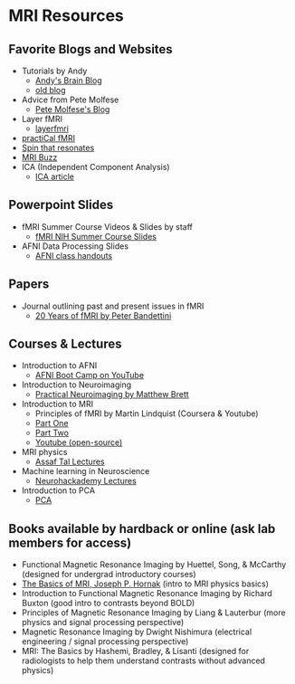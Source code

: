 # MRI Resources

## Favorite Blogs and Websites

- Tutorials by Andy
  - [Andy's Brain Blog][andy_brain]
  - [old blog][andy_brain_old]
- Advice from Pete Molfese
  - [Pete Molfese's Blog][pete_molfese]
- Layer fMRI
  - [layerfmri][layerfmri]
- [practiCal fMRI][practical_fmri]
- [Spin that resonates][spin_resonates]
- [MRI Buzz][mri_buzz]
- ICA (Independent Component Analysis)
  - [ICA article][ica_web]

## Powerpoint Slides

- fMRI Summer Course Videos & Slides by staff
  - [fMRI NIH Summer Course Slides][fmri_nih_summer]
- AFNI Data Processing Slides
  - [AFNI class handouts][afni_handouts]

## Papers

- Journal outlining past and present issues in fMRI
  - [20 Years of fMRI by Peter Bandettini][twenty_years]

## Courses & Lectures

- Introduction to AFNI
  - [AFNI Boot Camp on YouTube][afni_camp_yt]
- Introduction to Neuroimaging
  - [Practical Neuroimaging by Matthew Brett][practical_ni]
- Introduction to MRI
  - Principles of fMRI by Martin Lindquist (Coursera & Youtube)
  - [Part One][p_fmri_1]
  - [Part Two][p_fmri_2]
  - [Youtube (open-source)][p_fmri_youtube]
- MRI physics
  - [Assaf Tal Lectures][physics_mri]
- Machine learning in Neuroscience
  - [Neurohackademy Lectures][neurohack]
- Introduction to PCA
  - [PCA][intro_PCA]

## Books available by hardback or online (ask lab members for access)

- Functional Magnetic Resonance Imaging by Huettel, Song, & McCarthy (designed for undergrad introductory courses)
- [The Basics of MRI, Joseph P. Hornak][basics_mri] (intro to MRI physics basics)
- Introduction to Functional Magnetic Resonance Imaging by Richard Buxton (good intro to contrasts beyond BOLD)
- Principles of Magnetic Resonance Imaging by Liang & Lauterbur (more physics and signal processing perspective)
- Magnetic Resonance Imaging by Dwight Nishimura (electrical engineering / signal processing perspective)
- MRI: The Basics by Hashemi, Bradley, & Lisanti (designed for radiologists to help them understand contrasts without advanced physics)

[andy_brain]: https://www.andysbrainblog.com
[andy_brain_old]: http://andysbrainblog.blogspot.com
[fmri_nih_summer]: https://fmrif.nimh.nih.gov/public/fmri-course/
[basics_mri]: http://www.cis.rit.edu/htbooks/mri/inside.htm
[practical_fmri]: https://practicalfmri.blogspot.com
[spin_resonates]: http://spinthatresonates.blogspot.com
[twenty_years]: http://www.sciencedirect.com/science/journal/10538119/62/2
[afni_camp_yt]: https://www.youtube.com/channel/UC40RiNZN7_dCuB6Lg7HJl1g
[practical_ni]: http://practical-neuroimaging.github.io
[p_fmri_1]: https://www.coursera.org/learn/functional-mri
[p_fmri_2]: https://www.coursera.org/learn/functional-mri-2
[neurohack]: https://neurohackademy.org/course_type/lectures/
[afni_handouts]: https://afni.nimh.nih.gov/class_handouts
[pete_molfese]: https://blog.cogneurostats.com
[layerfmri]: https://layerfmri.com
[p_fmri_youtube]: https://www.youtube.com/channel/UC_BIby85hZmcItMrkAlc8eA/videos 
[intro_PCA]: https://www.coursera.org/learn/pca-machine-learning?courseSlug=pca-machine-learning&showOnboardingModal=check
[physics_mri]: https://www.weizmann.ac.il/chembiophys/assaf_tal/lecture-notes
[ica_web]: https://towardsdatascience.com/independent-component-analysis-ica-a3eba0ccec35
[mri_buzz]: https://www.mribuzz.com/mriphysics/
